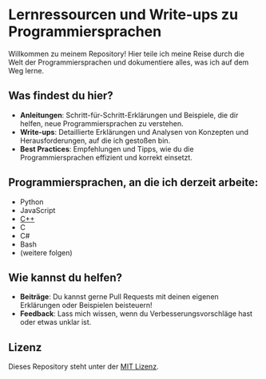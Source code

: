 # Lernressourcen und Write-ups zu Programmiersprachen

Willkommen zu meinem Repository! Hier teile ich meine Reise durch die Welt der Programmiersprachen und dokumentiere alles, was ich auf dem Weg lerne. 

## Was findest du hier?
- **Anleitungen**: Schritt-für-Schritt-Erklärungen und Beispiele, die dir helfen, neue Programmiersprachen zu verstehen.
- **Write-ups**: Detaillierte Erklärungen und Analysen von Konzepten und Herausforderungen, auf die ich gestoßen bin.
- **Best Practices**: Empfehlungen und Tipps, wie du die Programmiersprachen effizient und korrekt einsetzt.

## Programmiersprachen, an die ich derzeit arbeite:
- Python
- JavaScript
- [C++](languages/cpp/README.md)
- C
- C#
- Bash
- (weitere folgen)

## Wie kannst du helfen?
- **Beiträge**: Du kannst gerne Pull Requests mit deinen eigenen Erklärungen oder Beispielen beisteuern!
- **Feedback**: Lass mich wissen, wenn du Verbesserungsvorschläge hast oder etwas unklar ist.

## Lizenz
Dieses Repository steht unter der [MIT Lizenz](LICENSE).
